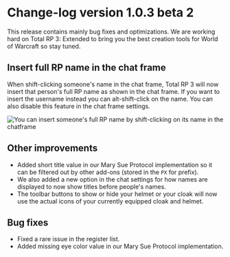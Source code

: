 # Change-log version 1.0.3 beta 2

This release contains mainly bug fixes and optimizations. We are working hard on Total RP 3: Extended to bring you the best creation tools for World of Warcraft so stay tuned.

## Insert full RP name in the chat frame

When shift-clicking someone's name in the chat frame, Total RP 3 will now insert that person's full RP name as shown in the chat frame. If you want to insert the username instead you can alt-shift-click on the name. You can also disable this feature in the chat frame settings.

![You can insert someone's full RP name by shift-clicking on its name in the chatframe](https://totalrp3.info/documentation/changelogs/1.0.3_inserting_full_name.gif)

## Other improvements

* Added short title value in our Mary Sue Protocol implementation so it can be filtered out by other add-ons (stored in the `PX` for prefix).
* We also added a new option in the chat settings for how names are displayed to now show titles before people's names.
* The toolbar buttons to show or hide your helmet or your cloak will now use the actual icons of your currently equipped cloak and helmet.

## Bug fixes

* Fixed a rare issue in the register list.
* Added missing eye color value in our Mary Sue Protocol implementation.